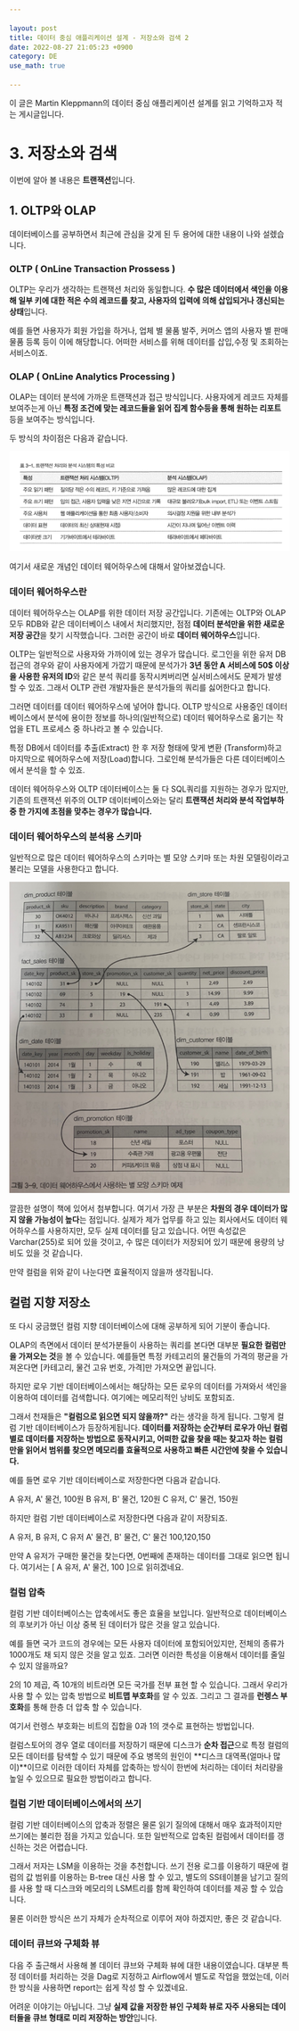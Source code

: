 ```yaml
---

layout: post
title: 데이터 중심 애플리케이션 설계 - 저장소와 검색 2
date: 2022-08-27 21:05:23 +0900
category: DE
use_math: true

---
```


이 글은 Martin Kleppmann의 데이터 중심 애플리케이션 설계를 읽고 기억하고자 적는 게시글입니다.

# 3. 저장소와 검색

이번에 알아 볼 내용은 **트랜잭션**입니다.

## 1. OLTP와 OLAP

데이터베이스를 공부하면서 최근에 관심을 갖게 된 두 용어에 대한 내용이 나와 설렜습니다.

### OLTP ( OnLine Transaction Prossess )

OLTP는 우리가 생각하는 트랜잭션 처리와 동일합니다. **수 많은 데이터에서 색인을 이용해 일부 키에 대한 적은 수의 레코드를 찾고, 사용자의 입력에 의해 삽입되거나 갱신되는 상태**입니다.

예를 들면 사용자가 회원 가입을 하거나, 업체 별 물품 발주, 커머스 앱의 사용자 별 판매 물품 등록 등이 이에 해당합니다. 어떠한 서비스를 위해 데이터를 삽입,수정 및 조회하는 서비스이죠.

### OLAP ( OnLine Analytics Processing )

OLAP는 데이터 분석에 가까운 트랜잭션과 접근 방식입니다. 사용자에게 레코드 자체를 보여주는게 아닌 **특정 조건에 맞는 레코드들을 읽어 집계 함수등을 통해 원하는 리포트** 등을 보여주는 방식입니다.

두 방식의 차이점은 다음과 같습니다.

![ex_screenshot](/assets/img/OLTP-OLAP.png)

여기서 새로운 개념인 데이터 웨어하우스에 대해서 알아보겠습니다.

### 데이터 웨어하우스란

데이터 웨어하우스는 OLAP를 위한 데이터 저장 공간입니다. 기존에는 OLTP와 OLAP 모두 RDB와 같은 데이터베이스 내에서 처리했지만, 점점 **데이터 분석만을 위한 새로운 저장 공간**을 찾기 시작했습니다. 그러한 공간이 바로 **데이터 웨어하우스**입니다.

OLTP는 일반적으로 사용자와 가까이에 있는 경우가 많습니다. 로그인을 위한 유저 DB 접근의 경우와 같이 사용자에게 가깝기 때문에 분석가가 **3년 동안 A 서비스에 50$ 이상을 사용한 유저의 ID**와 같은 분석 쿼리를 동작시켜버리면 실서비스에서도 문제가 발생 할 수 있죠. 그래서 OLTP 관련 개발자들은 분석가들의 쿼리를 싫어한다고 합니다.

그러면 데이터를 데이터 웨어하우스에 넣어야 합니다. OLTP 방식으로 사용중인 데이터베이스에서 분석에 용이한 정보를 하나의(일반적으로) 데이터 웨어하우스로 옮기는 작업을 ETL 프로세스 중 하나라고 볼 수 있습니다.

특정 DB에서 데이터를 추출(Extract) 한 후 저장 형태에 맞게 변환 (Transform)하고 마지막으로 웨어하우스에 저장(Load)합니다. 그로인해 분석가들은 다른 데이터베이스에서 분석을 할 수 있죠.

데이터 웨어하우스와 OLTP 데이터베이스는 둘 다 SQL쿼리를 지원하는 경우가 많지만, 기존의 트랜잭션 위주의 OLTP 데이터베이스와는 달리 **트랜잭션 처리와 분석 작업부하 중 한 가지에 초점을 맞추는 경우가 많습니다.**

### 데이터 웨어하우스의 분석용 스키마

일반적으로 많은 데이터 웨어하우스의 스키마는 별 모양 스키마 또는 차원 모델링이라고 불리는 모델을 사용한다고 합니다.

![ex_screenshot](/assets/img/facttable.png)


깔끔한 설명이 책에 있어서 첨부합니다. 여기서 가장 큰 부분은 **차원의 경우 데이터가 많지 않을 가능성이 높다**는 점입니다. 실제가 제가 업무를 하고 있는 회사에서도 데이터 웨어하우스를 사용하지만, 모두 실제 데이터를 담고 있습니다. 어떤 속성값은 Varchar(255)로 되어 있을 것이고, 수 많은 데이터가 저장되어 있기 때문에 용량의 낭비도 있을 것 같습니다.

만약 컬럼을 위와 같이 나눈다면 효율적이지 않을까 생각됩니다.

## 컬럼 지향 저장소

또 다시 궁금했던 컬럼 지향 데이터베이스에 대해 공부하게 되어 기분이 좋습니다.

OLAP의 측면에서 데이터 분석가분들이 사용하는 쿼리를 본다면 대부분 **필요한 컬럼만을 가져오는 것**을 볼 수 있습니다. 예를들면 특정 카테고리의 물건들의 가격의 평균을 가져온다면 [카테고리, 물건 고유 번호, 가격]만 가져오면 끝입니다.

하지만 로우 기반 데이터베이스에서는 해당하는 모든 로우의 데이터를 가져와서 색인을 이용하여 데이터를 검색합니다. 여기에는 메모리적인 낭비도 포함되죠.

그래서 천재들은 **"컬럼으로 읽으면 되지 않을까?"** 라는 생각을 하게 됩니다. 그렇게 컬럼 기반 데이터베이스가 등장하게됩니다. **데이터를 저장하는 순간부터 로우가 아닌 컬럼별로 데이터를 저장하는 방법으로 동작시키고, 어떠한 값을 찾을 때는 찾고자 하는 컬럼만을 읽어서 범위를 찾으면 메모리를 효율적으로 사용하고 빠른 시간안에 찾을 수 있습니다.**

예를 들면 로우 기반 데이터베이스로 저장한다면 다음과 같습니다.

A 유저, A' 물건, 100원
B 유저, B' 물건, 120원
C 유저, C' 물건, 150원

하지만 컬럼 기반 데이터베이스로 저장한다면 다음과 같이 저장되죠.

A 유저, B 유저, C 유저
A' 물건, B' 물건, C' 물건
100,120,150

만약 A 유저가 구매한 물건을 찾는다면, 0번째에 존재하는 데이터를 그대로 읽으면 됩니다. 여기서는 [ A 유저, A' 물건, 100 ]으로 읽히겠네요.

### 컬럼 압축

컬럼 기반 데이터베이스는 압축에서도 좋은 효율을 보입니다. 일반적으로 데이터베이스의 후보키가 아닌 이상 중복 된 데이터가 많은 것을 알고 있습니다.

예를 들면 국가 코드의 경우에는 모든 사용자 데이터에 포함되어있지만, 전체의 종류가 1000개도 채 되지 않은 것을 알고 있죠. 그러면 이러한 특성을 이용해서 데이터를 줄일 수 있지 않을까요?

2의 10 제곱, 즉 10개의 비트라면 모든 국가를 전부 표현 할 수 있습니다. 그래서 우리가  사용 할 수 있는 압축 방법으로 **비트맵 부호화**를 알 수 있죠. 그리고 그 결과를 **런렝스 부호화**를 통해 한층 더 압축 할 수 있습니다.

여기서 런렝스 부호화는 비트의 집합을 0과 1의 갯수로 표현하는 방법입니다.

컬럼스토어의 경우 열로 데이터를 저장하기 때문에 디스크가 **순차 접근**으로 특정 컬럼의 모든 데이터를 탐색할 수 있기 때문에 주요 병목의 원인이 **디스크 대역폭(얼마나 많이)**이므로 이러한 데이터 자체를 압축하는 방식이 한번에 처리하는 데이터 처리량을 높일 수 있으므로 필요한 방법이라고 합니다.

### 컬럼 기반 데이터베이스에서의 쓰기

컬럼 기반 데이터베이스의 압축과 정렬은 물론 읽기 질의에 대해서 매우 효과적이지만 쓰기에는 불리한 점을 가지고 있습니다. 또한 일반적으로 압축된 컬럼에서 데이터를 갱신하는 것은 어렵습니다.

그래서 저자는 LSM을 이용하는 것을 추천합니다. 쓰기 전용 로그를 이용하기 때문에 컬럼의 값 범위를 이용하는 B-tree 대신 사용 할 수 있고, 별도의 SS테이블을 남기고 질의를 사용 할 때 디스크와 메모리의 LSM트리를 함께 확인하여 데이터를 제공 할 수 있습니다.

물론 이러한 방식은 쓰기 자체가 순차적으로 이루어 져야 하겠지만, 좋은 것 같습니다.

### 데이터 큐브와  구체화 뷰

다음 주 출근해서 사용해 볼 데이터 큐브와 구체화 뷰에 대한 내용이였습니다. 대부분 특정 데이터를 처리하는 것을 Dag로 지정하고 Airflow에서 별도로 작업을 했었는데, 이러한 방식을 사용하면 report는 쉽게 작성 할 수 있곘네요.

어려운 이야기는 아닙니다. 그냥 **실제 값을 저장한 뷰인 구체화 뷰로 자주 사용되는 데이터들을 큐브 형태로 미리 저장하는 방안**입니다. 
